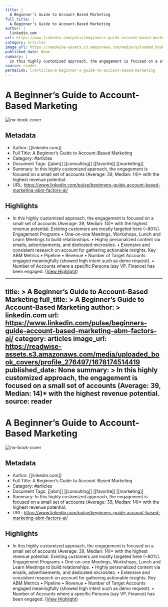 ```yaml
---
title: |
  A Beginner’s Guide to Account-Based Marketing
full_title: |
  A Beginner’s Guide to Account-Based Marketing
author: |
  linkedin.com
url: https://www.linkedin.com/pulse/beginners-guide-account-based-marketing-abm-factors-ai/
category: articles
image_url: https://readwise-assets.s3.amazonaws.com/media/uploaded_book_covers/profile_276497/1678174514419
published_date: None
summary: |
  In this highly customized approach, the engagement is focused on a small set of accounts (Average: 39, Median: 14)* with the highest revenue potential.
source: reader
permalink: l/articles/a-beginner-s-guide-to-account-based-marketing
---
```

# A Beginner’s Guide to Account-Based Marketing

![rw-book-cover](https://readwise-assets.s3.amazonaws.com/media/uploaded_book_covers/profile_276497/1678174514419)

## Metadata
- Author: [[linkedin.com]]
- Full Title: A Beginner’s Guide to Account-Based Marketing
- Category: #articles
- Document Tags: [[abm]] [[consulting]] [[favorite]] [[marketing]] 
- Summary: In this highly customized approach, the engagement is focused on a small set of accounts (Average: 39, Median: 14)* with the highest revenue potential.
- URL: https://www.linkedin.com/pulse/beginners-guide-account-based-marketing-abm-factors-ai/

## Highlights
- In this highly customized approach, the engagement is focused on a small set of accounts (Average: 39, Median: 14)* with the highest revenue potential. Existing customers are mostly targeted here (~80%).
  Engagement Programs
  • One-on-one Meetings, Workshops, Lunch and Learn Meetings to build relationships.
  • Highly personalized content via emails, advertisements, and dedicated microsites.
  • Extensive and consistent research on account for gathering actionable insights.
  Key ABM Metrics
  • Pipeline
  • Revenue
  • Number of Target Accounts engaged meaningfully (showed high intent such as demo request).
  • Number of Accounts where a specific Persona (say VP, Finance) has been engaged. ([View Highlight](https://read.readwise.io/read/01hqba9wny9ke3x7mvmdp0mvq7))


---
title: >
  A Beginner’s Guide to Account-Based Marketing
full_title: >
  A Beginner’s Guide to Account-Based Marketing
author: >
  linkedin.com
url: https://www.linkedin.com/pulse/beginners-guide-account-based-marketing-abm-factors-ai/
category: articles
image_url: https://readwise-assets.s3.amazonaws.com/media/uploaded_book_covers/profile_276497/1678174514419
published_date: None
summary: >
  In this highly customized approach, the engagement is focused on a small set of accounts (Average: 39, Median: 14)* with the highest revenue potential.
source: reader
---
# A Beginner’s Guide to Account-Based Marketing

![rw-book-cover](https://readwise-assets.s3.amazonaws.com/media/uploaded_book_covers/profile_276497/1678174514419)

## Metadata
- Author: [[linkedin.com]]
- Full Title: A Beginner’s Guide to Account-Based Marketing
- Category: #articles
- Document Tags: [[abm]] [[consulting]] [[favorite]] [[marketing]] 
- Summary: In this highly customized approach, the engagement is focused on a small set of accounts (Average: 39, Median: 14)* with the highest revenue potential.
- URL: https://www.linkedin.com/pulse/beginners-guide-account-based-marketing-abm-factors-ai/

## Highlights
- In this highly customized approach, the engagement is focused on a small set of accounts (Average: 39, Median: 14)* with the highest revenue potential. Existing customers are mostly targeted here (~80%).
  Engagement Programs
  • One-on-one Meetings, Workshops, Lunch and Learn Meetings to build relationships.
  • Highly personalized content via emails, advertisements, and dedicated microsites.
  • Extensive and consistent research on account for gathering actionable insights.
  Key ABM Metrics
  • Pipeline
  • Revenue
  • Number of Target Accounts engaged meaningfully (showed high intent such as demo request).
  • Number of Accounts where a specific Persona (say VP, Finance) has been engaged. ([View Highlight](https://read.readwise.io/read/01hqba9wny9ke3x7mvmdp0mvq7))


